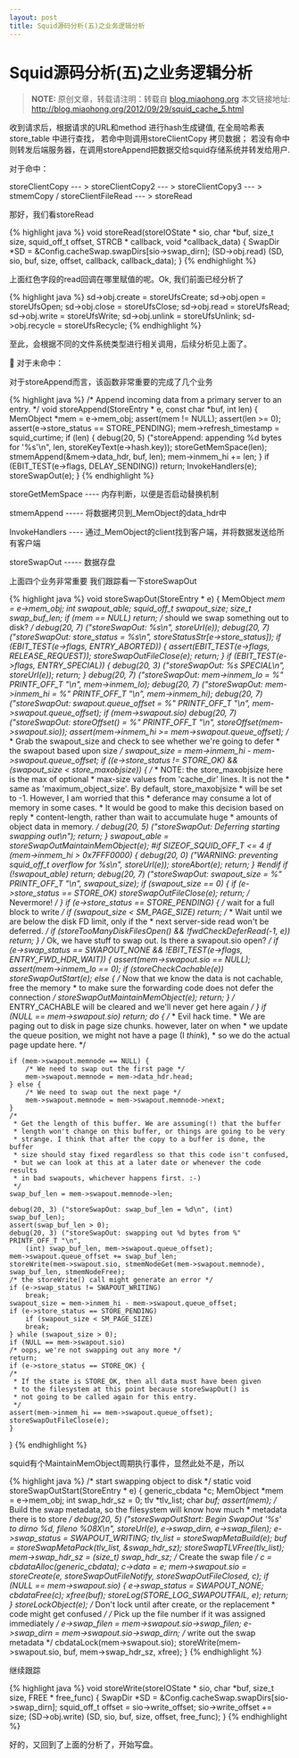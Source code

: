 ```yaml
---
layout: post
title: Squid源码分析(五)之业务逻辑分析
---
```


Squid源码分析(五)之业务逻辑分析
=====================

> **NOTE:** 原创文章，转载请注明：转载自 [blog.miaohong.org](http://blog.miaohong.org/) 本文链接地址: http://blog.miaohong.org/2012/09/29/squid_cache_5.html


收到请求后，根据请求的URL和method 进行hash生成键值, 在全局哈希表store_table 中进行查找， 若命中则调用storeClientCopy 拷贝数据； 若没有命中则转发后端服务器，在调用storeAppend把数据交给squid存储系统并转发给用户.

对于命中：

storeClientCopy --- > storeClientCopy2 --- > storeClientCopy3  --- > stmemCopy / storeClientFileRead  --- > storeRead

那好，我们看storeRead

{% highlight java %}
void
storeRead(storeIOState * sio, char *buf, size_t size, squid_off_t offset, STRCB * callback, void *callback_data)
{
    SwapDir *SD = &Config.cacheSwap.swapDirs[sio->swap_dirn];
    (SD->obj.read) (SD, sio, buf, size, offset, callback, callback_data);
}
{% endhighlight %}

上面红色字段的read回调在哪里赋值的呢。Ok, 我们前面已经分析了

{% highlight java %}
    sd->obj.create = storeUfsCreate;
    sd->obj.open = storeUfsOpen;
    sd->obj.close = storeUfsClose;
    sd->obj.read = storeUfsRead;
    sd->obj.write = storeUfsWrite;
    sd->obj.unlink = storeUfsUnlink;
sd->obj.recycle = storeUfsRecycle;
{% endhighlight %}

至此，会根据不同的文件系统类型进行相关调用，后续分析见上面了。

	对于未命中：

对于storeAppend而言，该函数非常重要的完成了几个业务

{% highlight java %}
/* Append incoming data from a primary server to an entry. */
void
storeAppend(StoreEntry * e, const char *buf, int len)
{
    MemObject *mem = e->mem_obj;
    assert(mem != NULL);
    assert(len >= 0);
    assert(e->store_status == STORE_PENDING);
    mem->refresh_timestamp = squid_curtime;
    if (len) {
	debug(20, 5) ("storeAppend: appending %d bytes for '%s'\n",
	    len,
	    storeKeyText(e->hash.key));
	storeGetMemSpace(len);
	stmemAppend(&mem->data_hdr, buf, len);
	mem->inmem_hi += len;
    }
    if (EBIT_TEST(e->flags, DELAY_SENDING))
	return;
    InvokeHandlers(e);
    storeSwapOut(e);
}
{% endhighlight %}

storeGetMemSpace  ----  内存判断，以便是否启动替换机制

stmemAppend  -----  将数据拷贝到_MemObject的data_hdr中

InvokeHandlers  ---- 通过_MemObject的client找到客户端，并将数据发送给所有客户端

storeSwapOut  -----  数据存盘

上面四个业务非常重要
我们跟踪看一下storeSwapOut  

{% highlight java %}
void
storeSwapOut(StoreEntry * e)
{
    MemObject *mem = e->mem_obj;
    int swapout_able;
    squid_off_t swapout_size;
    size_t swap_buf_len;
    if (mem == NULL)
	return;
    /* should we swap something out to disk? */
    debug(20, 7) ("storeSwapOut: %s\n", storeUrl(e));
    debug(20, 7) ("storeSwapOut: store_status = %s\n",
	storeStatusStr[e->store_status]);
    if (EBIT_TEST(e->flags, ENTRY_ABORTED)) {
	assert(EBIT_TEST(e->flags, RELEASE_REQUEST));
	storeSwapOutFileClose(e);
	return;
    }
    if (EBIT_TEST(e->flags, ENTRY_SPECIAL)) {
	debug(20, 3) ("storeSwapOut: %s SPECIAL\n", storeUrl(e));
	return;
    }
    debug(20, 7) ("storeSwapOut: mem->inmem_lo = %" PRINTF_OFF_T "\n",
	mem->inmem_lo);
    debug(20, 7) ("storeSwapOut: mem->inmem_hi = %" PRINTF_OFF_T "\n",
	mem->inmem_hi);
    debug(20, 7) ("storeSwapOut: swapout.queue_offset = %" PRINTF_OFF_T "\n",
	mem->swapout.queue_offset);
    if (mem->swapout.sio)
	debug(20, 7) ("storeSwapOut: storeOffset() = %" PRINTF_OFF_T "\n",
	    storeOffset(mem->swapout.sio));
    assert(mem->inmem_hi >= mem->swapout.queue_offset);
    /*
     * Grab the swapout_size and check to see whether we're going to defer
     * the swapout based upon size
     */
    swapout_size = mem->inmem_hi - mem->swapout.queue_offset;
    if ((e->store_status != STORE_OK) && (swapout_size < store_maxobjsize)) {
	/*
	 * NOTE: the store_maxobjsize here is the max of optional
	 * max-size values from 'cache_dir' lines.  It is not the
	 * same as 'maximum_object_size'.  By default, store_maxobjsize
	 * will be set to -1.  However, I am worried that this
	 * deferance may consume a lot of memory in some cases.
	 * It would be good to make this decision based on reply
	 * content-length, rather than wait to accumulate huge
	 * amounts of object data in memory.
	 */
	debug(20, 5) ("storeSwapOut: Deferring starting swapping out\n");
	return;
    }
    swapout_able = storeSwapOutMaintainMemObject(e);
#if SIZEOF_SQUID_OFF_T <= 4
    if (mem->inmem_hi > 0x7FFF0000) {
	debug(20, 0) ("WARNING: preventing squid_off_t overflow for %s\n", storeUrl(e));
	storeAbort(e);
	return;
    }
#endif
    if (!swapout_able)
	return;
    debug(20, 7) ("storeSwapOut: swapout_size = %" PRINTF_OFF_T "\n",
	swapout_size);
    if (swapout_size == 0) {
	if (e->store_status == STORE_OK)
	    storeSwapOutFileClose(e);
	return;			/* Nevermore! */
    }
    if (e->store_status == STORE_PENDING) {
	/* wait for a full block to write */
	if (swapout_size < SM_PAGE_SIZE)
	    return;
	/*
	 * Wait until we are below the disk FD limit, only if the
	 * next server-side read won't be deferred.
	 */
	if (storeTooManyDiskFilesOpen() && !fwdCheckDeferRead(-1, e))
	    return;
    }
    /* Ok, we have stuff to swap out.  Is there a swapout.sio open? */
    if (e->swap_status == SWAPOUT_NONE && !EBIT_TEST(e->flags, ENTRY_FWD_HDR_WAIT)) {
	assert(mem->swapout.sio == NULL);
	assert(mem->inmem_lo == 0);
	if (storeCheckCachable(e))
	    storeSwapOutStart(e);
	else {
	    /* Now that we know the data is not cachable, free the memory
	     * to make sure the forwarding code does not defer the connection
	     */
	    storeSwapOutMaintainMemObject(e);
	    return;
	}
	/* ENTRY_CACHABLE will be cleared and we'll never get here again */
    }
    if (NULL == mem->swapout.sio)
	return;
    do {
	/*
	 * Evil hack time.
	 * We are paging out to disk in page size chunks. however, later on when
	 * we update the queue position, we might not have a page (I *think*),
	 * so we do the actual page update here.
	 */

	if (mem->swapout.memnode == NULL) {
	    /* We need to swap out the first page */
	    mem->swapout.memnode = mem->data_hdr.head;
	} else {
	    /* We need to swap out the next page */
	    mem->swapout.memnode = mem->swapout.memnode->next;
	}
	/*
	 * Get the length of this buffer. We are assuming(!) that the buffer
	 * length won't change on this buffer, or things are going to be very
	 * strange. I think that after the copy to a buffer is done, the buffer
	 * size should stay fixed regardless so that this code isn't confused,
	 * but we can look at this at a later date or whenever the code results
	 * in bad swapouts, whichever happens first. :-)
	 */
	swap_buf_len = mem->swapout.memnode->len;

	debug(20, 3) ("storeSwapOut: swap_buf_len = %d\n", (int) swap_buf_len);
	assert(swap_buf_len > 0);
	debug(20, 3) ("storeSwapOut: swapping out %d bytes from %" PRINTF_OFF_T "\n",
	    (int) swap_buf_len, mem->swapout.queue_offset);
	mem->swapout.queue_offset += swap_buf_len;
	storeWrite(mem->swapout.sio, stmemNodeGet(mem->swapout.memnode), swap_buf_len, stmemNodeFree);
	/* the storeWrite() call might generate an error */
	if (e->swap_status != SWAPOUT_WRITING)
	    break;
	swapout_size = mem->inmem_hi - mem->swapout.queue_offset;
	if (e->store_status == STORE_PENDING)
	    if (swapout_size < SM_PAGE_SIZE)
		break;
    } while (swapout_size > 0);
    if (NULL == mem->swapout.sio)
	/* oops, we're not swapping out any more */
	return;
    if (e->store_status == STORE_OK) {
	/*
	 * If the state is STORE_OK, then all data must have been given
	 * to the filesystem at this point because storeSwapOut() is
	 * not going to be called again for this entry.
	 */
	assert(mem->inmem_hi == mem->swapout.queue_offset);
	storeSwapOutFileClose(e);
    }
}
{% endhighlight %}


squid有个MaintainMemObject周期执行事件，显然此处不是，所以

{% highlight java %}
/* start swapping object to disk */
static void
storeSwapOutStart(StoreEntry * e)
{
    generic_cbdata *c;
    MemObject *mem = e->mem_obj;
    int swap_hdr_sz = 0;
    tlv *tlv_list;
    char *buf;
    assert(mem);
    /* Build the swap metadata, so the filesystem will know how much
     * metadata there is to store
     */
    debug(20, 5) ("storeSwapOutStart: Begin SwapOut '%s' to dirno %d, fileno %08X\n",
	storeUrl(e), e->swap_dirn, e->swap_filen);
    e->swap_status = SWAPOUT_WRITING;
    tlv_list = storeSwapMetaBuild(e);
    buf = storeSwapMetaPack(tlv_list, &swap_hdr_sz);
    storeSwapTLVFree(tlv_list);
    mem->swap_hdr_sz = (size_t) swap_hdr_sz;
    /* Create the swap file */
    c = cbdataAlloc(generic_cbdata);
    c->data = e;
    mem->swapout.sio = storeCreate(e, storeSwapOutFileNotify, storeSwapOutFileClosed, c);
    if (NULL == mem->swapout.sio) {
	e->swap_status = SWAPOUT_NONE;
	cbdataFree(c);
	xfree(buf);
	storeLog(STORE_LOG_SWAPOUTFAIL, e);
	return;
    }
    storeLockObject(e);		/* Don't lock until after create, or the replacement
				 * code might get confused */
    /* Pick up the file number if it was assigned immediately */
    e->swap_filen = mem->swapout.sio->swap_filen;
    e->swap_dirn = mem->swapout.sio->swap_dirn;
    /* write out the swap metadata */
    cbdataLock(mem->swapout.sio);
    storeWrite(mem->swapout.sio, buf, mem->swap_hdr_sz, xfree);
}
{% endhighlight %}

继续跟踪

{% highlight java %}
void
storeWrite(storeIOState * sio, char *buf, size_t size, FREE * free_func)
{
    SwapDir *SD = &Config.cacheSwap.swapDirs[sio->swap_dirn];
    squid_off_t offset = sio->write_offset;
    sio->write_offset += size;
    (SD->obj.write) (SD, sio, buf, size, offset, free_func);
}
{% endhighlight %}

好的，又回到了上面的分析了，开始写盘。
